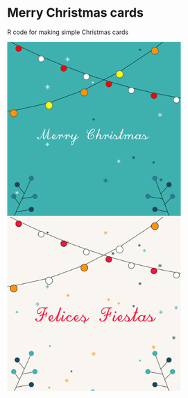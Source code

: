 # Merry Christmas cards

R code for making simple Christmas cards

<div class="row">
  <div class="column">
    <img src="merry-christmas.png" width="400">
  </div>
  <div class="column">
    <img src="felices-fiestas.png" width="400">
  </div>
</div>
